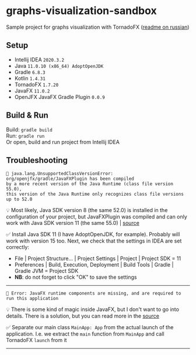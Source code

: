 # graphs-visualization-sandbox
Sample project for graphs visualization with TornadoFX ([readme on russian](https://www.notion.so/skoret/kotlin-graphs-87f8d07433484cfa9024620080f8d45c))

## Setup
- Intellij IDEA `2020.3.2`
- Java `11.0.10 (x86_64) AdoptOpenJDK`
- Gradle `6.8.3`
- Kotlin `1.4.31`
- TornadoFX `1.7.20`
- JavaFX `11.0.2`
- OpenJFX JavaFX Gradle Plugin `0.0.9`

## Build & Run
Build: `gradle build`   
Run: `gradle run`   
Or open, build and run project from Intellij IDEA

## Troubleshooting
```
👻 java.lang.UnsupportedClassVersionError: org/openjfx/gradle/JavaFXPlugin has been compiled
by a more recent version of the Java Runtime (class file version 55.0),
this version of the Java Runtime only recognizes class file versions up to 52.0
```

💡 Most likely, Java SDK version 8 (the same 52.0) is installed in the configuration of your project, but JavaFXPlugin was compiled and can only work with Java SDK version 11 (the same 55.0) | [source](https://www.baeldung.com/java-lang-unsupportedclassversion)

✅ Install Java SDK 11 (I have AdoptOpenJDK, for example). Probably will work with version 15 too. Next, we check that the settings in IDEA are set correctly:
- File | Project Structure... | Project Settings | Project | Project SDK = 11
- Preferences | Build, Execution, Deployment | Build Tools | Gradle | Gradle JVM = Project SDK
- **NB**: do not forget to click "OK" to save the settings

---
```
👻 Error: JavaFX runtime components are missing, and are required to run this application
```

💡 There is some kind of magic inside JavaFX, but I don't want to go into details. There is a solution, but you can read more in the [source](https://edencoding.com/runtime-components-error/)

✅ Separate our main class `MainApp: App` from the actual launch of the application. I.e. we extract the `main` function from `MainApp` and call TornadoFX `launch` from it

---
